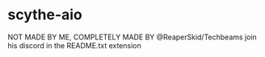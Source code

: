 # scythe-aio
NOT MADE BY ME, COMPLETELY MADE BY @ReaperSkid/Techbeams join his discord in the README.txt extension
